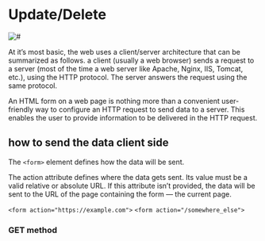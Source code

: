 # Update/Delete

![#](https://developer.mozilla.org/en-US/docs/Learn/Forms/Sending_and_retrieving_form_data/client-server.png)

At it’s most basic, the web uses a client/server architecture that can be summarized as follows. a client (usually a web browser) sends a request to a server (most of the time a web server like Apache, Nginx, IIS, Tomcat, etc.), using the HTTP protocol. The server answers the request using the same protocol.

An HTML form on a web page is nothing more than a convenient user-friendly way to configure an HTTP request to send data to a server. This enables the user to provide information to be delivered in the HTTP request.

## how to send the data client side
The `<form>` element defines how the data will be sent. 

The action attribute defines where the data gets sent. Its value must be a valid relative or absolute URL. If this attribute isn’t provided, the data will be sent to the URL of the page containing the form — the current page.

`<form action="https://example.com">`
`<form action="/somewhere_else">`

### GET method